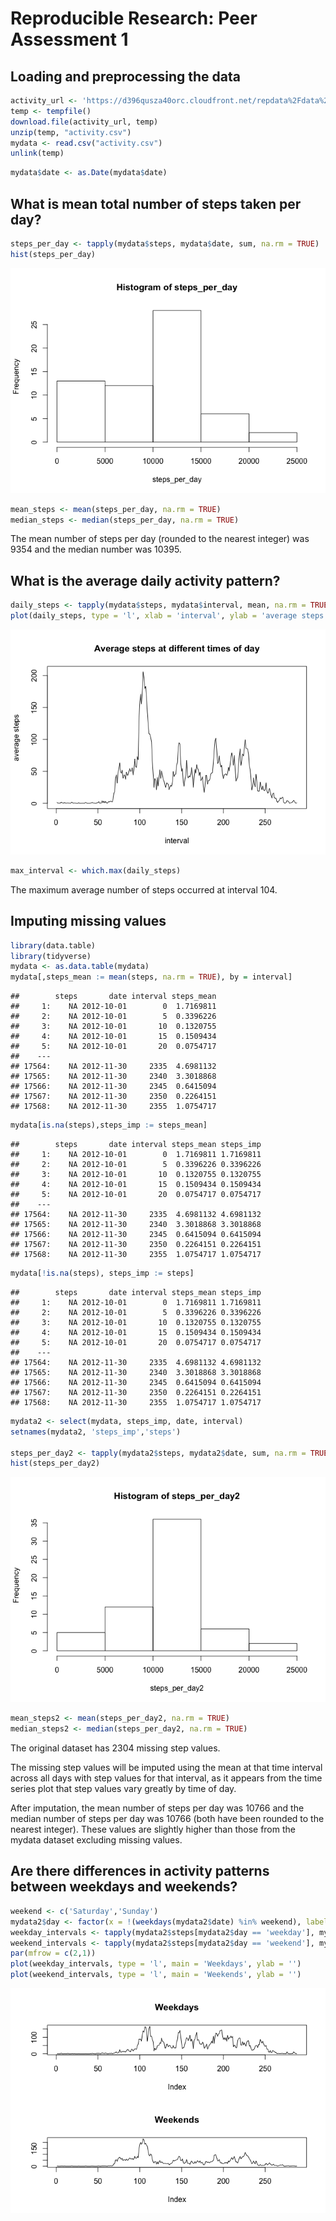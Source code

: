 # Reproducible Research: Peer Assessment 1


## Loading and preprocessing the data

```r
activity_url <- 'https://d396qusza40orc.cloudfront.net/repdata%2Fdata%2Factivity.zip'
temp <- tempfile()
download.file(activity_url, temp)
unzip(temp, "activity.csv")
mydata <- read.csv("activity.csv")
unlink(temp)
```

```r
mydata$date <- as.Date(mydata$date)
```

## What is mean total number of steps taken per day?

```r
steps_per_day <- tapply(mydata$steps, mydata$date, sum, na.rm = TRUE)
hist(steps_per_day)
```

![](PA1_template_files/figure-html/unnamed-chunk-3-1.png)<!-- -->

```r
mean_steps <- mean(steps_per_day, na.rm = TRUE)
median_steps <- median(steps_per_day, na.rm = TRUE)
```
The mean number of steps per day (rounded to the nearest integer) was 9354 and the median number was 10395.

## What is the average daily activity pattern?

```r
daily_steps <- tapply(mydata$steps, mydata$interval, mean, na.rm = TRUE)
plot(daily_steps, type = 'l', xlab = 'interval', ylab = 'average steps', main = 'Average steps at different times of day')
```

![](PA1_template_files/figure-html/unnamed-chunk-4-1.png)<!-- -->

```r
max_interval <- which.max(daily_steps)
```
The maximum average number of steps occurred at interval 104.

## Imputing missing values

```r
library(data.table)
library(tidyverse)
mydata <- as.data.table(mydata)
mydata[,steps_mean := mean(steps, na.rm = TRUE), by = interval]
```

```
##        steps       date interval steps_mean
##     1:    NA 2012-10-01        0  1.7169811
##     2:    NA 2012-10-01        5  0.3396226
##     3:    NA 2012-10-01       10  0.1320755
##     4:    NA 2012-10-01       15  0.1509434
##     5:    NA 2012-10-01       20  0.0754717
##    ---                                     
## 17564:    NA 2012-11-30     2335  4.6981132
## 17565:    NA 2012-11-30     2340  3.3018868
## 17566:    NA 2012-11-30     2345  0.6415094
## 17567:    NA 2012-11-30     2350  0.2264151
## 17568:    NA 2012-11-30     2355  1.0754717
```

```r
mydata[is.na(steps),steps_imp := steps_mean]
```

```
##        steps       date interval steps_mean steps_imp
##     1:    NA 2012-10-01        0  1.7169811 1.7169811
##     2:    NA 2012-10-01        5  0.3396226 0.3396226
##     3:    NA 2012-10-01       10  0.1320755 0.1320755
##     4:    NA 2012-10-01       15  0.1509434 0.1509434
##     5:    NA 2012-10-01       20  0.0754717 0.0754717
##    ---                                               
## 17564:    NA 2012-11-30     2335  4.6981132 4.6981132
## 17565:    NA 2012-11-30     2340  3.3018868 3.3018868
## 17566:    NA 2012-11-30     2345  0.6415094 0.6415094
## 17567:    NA 2012-11-30     2350  0.2264151 0.2264151
## 17568:    NA 2012-11-30     2355  1.0754717 1.0754717
```

```r
mydata[!is.na(steps), steps_imp := steps]
```

```
##        steps       date interval steps_mean steps_imp
##     1:    NA 2012-10-01        0  1.7169811 1.7169811
##     2:    NA 2012-10-01        5  0.3396226 0.3396226
##     3:    NA 2012-10-01       10  0.1320755 0.1320755
##     4:    NA 2012-10-01       15  0.1509434 0.1509434
##     5:    NA 2012-10-01       20  0.0754717 0.0754717
##    ---                                               
## 17564:    NA 2012-11-30     2335  4.6981132 4.6981132
## 17565:    NA 2012-11-30     2340  3.3018868 3.3018868
## 17566:    NA 2012-11-30     2345  0.6415094 0.6415094
## 17567:    NA 2012-11-30     2350  0.2264151 0.2264151
## 17568:    NA 2012-11-30     2355  1.0754717 1.0754717
```

```r
mydata2 <- select(mydata, steps_imp, date, interval)
setnames(mydata2, 'steps_imp','steps')

steps_per_day2 <- tapply(mydata2$steps, mydata2$date, sum, na.rm = TRUE)
hist(steps_per_day2)
```

![](PA1_template_files/figure-html/unnamed-chunk-5-1.png)<!-- -->

```r
mean_steps2 <- mean(steps_per_day2, na.rm = TRUE)
median_steps2 <- median(steps_per_day2, na.rm = TRUE)
```
The original dataset has 2304 missing step values.

The missing step values will be imputed using the mean at that time interval across all days with step values for that interval, as it appears from the time series plot that step values vary greatly by time of day.

After imputation, the mean number of steps per day was 10766 and the median number of steps per day was 10766 (both have been rounded to the nearest integer). These values are slightly higher than those from the mydata dataset excluding missing values.

## Are there differences in activity patterns between weekdays and weekends?

```r
weekend <- c('Saturday','Sunday')
mydata2$day <- factor(x = !(weekdays(mydata2$date) %in% weekend), labels = c('weekday','weekend'))
weekday_intervals <- tapply(mydata2$steps[mydata2$day == 'weekday'], mydata2$interval[mydata2$day == 'weekday'], mean)
weekend_intervals <- tapply(mydata2$steps[mydata2$day == 'weekend'], mydata2$interval[mydata2$day == 'weekend'], mean)
par(mfrow = c(2,1))
plot(weekday_intervals, type = 'l', main = 'Weekdays', ylab = '')
plot(weekend_intervals, type = 'l', main = 'Weekends', ylab = '')
```

![](PA1_template_files/figure-html/unnamed-chunk-6-1.png)<!-- -->
